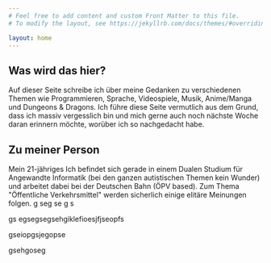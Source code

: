 ```yaml
---
# Feel free to add content and custom Front Matter to this file.
# To modify the layout, see https://jekyllrb.com/docs/themes/#overriding-theme-defaults

layout: home
---
```


## Was wird das hier?

Auf dieser Seite schreibe ich über meine Gedanken zu verschiedenen Themen wie Programmieren, Sprache, Videospiele,
Musik, Anime/Manga und Dungeons & Dragons. Ich führe diese Seite vermutlich aus dem Grund, dass ich massiv vergesslich
bin und mich gerne auch noch nächste Woche daran erinnern möchte, worüber ich so nachgedacht habe.

## Zu meiner Person

Mein 21-jähriges Ich befindet sich gerade in einem Dualen Studium für Angewandte Informatik (bei den ganzen
autistischen Themen kein Wunder) und arbeitet dabei bei der Deutschen Bahn (ÖPV based). Zum Thema "Öffentliche
Verkehrsmittel" werden sicherlich einige elitäre Meinungen folgen.
g
seg
se
g
s




gs
egsegsegsehgiklefioesjfjseopfs



gseiopgsjegopse


gsehgoseg
